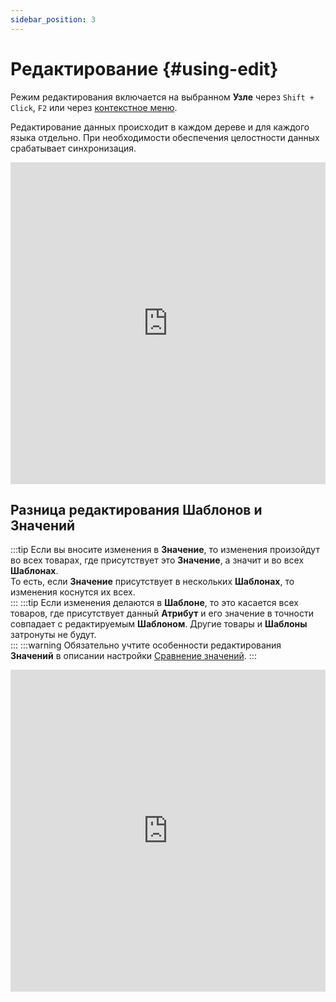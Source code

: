 ```yaml
---
sidebar_position: 3
---
```


# Редактирование {#using-edit}

Режим редактирования включается на выбранном **Узле** через `Shift + Click`, `F2` или через [контекстное меню](/module-features/context-menu.md).

Редактирование данных происходит в каждом дереве и для каждого языка отдельно. При необходимости обеспечения целостности данных срабатывает синхронизация.

<iframe width="100%" height="515" src="https://www.youtube.com/embed/jBcowwJZlPY" title="YouTube video player" frameborder="0" allow="accelerometer; autoplay; clipboard-write; encrypted-media; gyroscope; picture-in-picture" allowfullscreen></iframe>

## Разница редактирования **Шаблонов** и **Значений**  

:::tip
Если вы вносите изменения в **Значение**, то изменения произойдут во всех товарах, где присутствует это **Значение**, а значит и во всех **Шаблонах**.  
То есть, если **Значение** присутствует в нескольких **Шаблонах**, то изменения коснутся их всех.  
:::
:::tip
Если изменения делаются в **Шаблоне**, то это касается всех товаров, где присутствует данный **Атрибут** и его значение в точности совпадает с редактируемым **Шаблоном**. Другие товары и **Шаблоны** затронуты не будут.  
:::
:::warning
Обязательно учтите особенности редактирования **Значений** в описании настройки [Сравнение значений](/settings/comparison.md).
:::

<iframe width="100%" height="515" src="https://www.youtube.com/embed/_K9NL4JgAdw" title="YouTube video player" frameborder="0" allow="accelerometer; autoplay; clipboard-write; encrypted-media; gyroscope; picture-in-picture" allowfullscreen></iframe>
